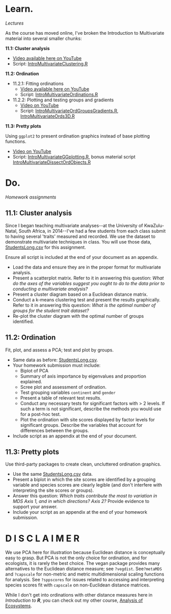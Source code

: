 # Learn.

*Lectures* 

As the course has moved online, I've broken the Introduction to Multivariate material into several smaller chunks:

**11.1: Cluster analysis** 

* [Video available here on YouTube](https://youtu.be/3FFerYQbb-0) 
* Script: [IntroMultivariateClustering.R](https://github.com/devanmcg/IntroRangeR/blob/master/11_IntroMultivariate/IntroMultivariateClustering.R) 

**11.2: Ordination** 

* 11.2.1: Fitting ordinations 
  - [Video available here on YouTube](https://youtu.be/UsUbpj6C4QA)
  - Script: [IntroMultivariateOrdinations.R](https://github.com/devanmcg/IntroRangeR/blob/master/11_IntroMultivariate/IntroMultivariateOrdinations.R)
* 11.2.2: Plotting and testing groups and gradients
  - [Video on YouTube](https://youtu.be/HOQEtTofbjg)
  - Script: [IntroMultivariateOrdGroupsGradients.R](https://github.com/devanmcg/IntroRangeR/blob/master/11_IntroMultivariate/IntroMultivariateOrdGroupsGradients.R), [IntroMultivariateOrds3D.R](https://github.com/devanmcg/IntroRangeR/blob/master/11_IntroMultivariate/IntroMultivariateOrds3D.R)

**11.3: Pretty plots** 

Using `ggplot2` to present ordination graphics instead of base plotting functions.

 * [Video on YouTube](https://youtu.be/pVskBr82tEE)
 * Script: [IntroMultivariateGGplotting.R](https://github.com/devanmcg/IntroRangeR/blob/master/11_IntroMultivariate/IntroMultivariateGGplotting.R), bonus material script [IntroMultivariateDissectOrdObjects.R](https://github.com/devanmcg/IntroRangeR/blob/master/11_IntroMultivariate/IntroMultivariateDissectOrdObjects.R)

# Do. 

*Homework assignments* 

## 11.1: Cluster analysis

Since I began teaching multivariate analyses--at the University of KwaZulu-Natal, South Africa, in 2014--I've had a few students from each class submit to having several 'traits' measured and recorded. 
We use the dataset to demonstrate multivariate techniques in class. 
You will use those data, [StudentsLong.csv](https://github.com/devanmcg/IntroRangeR/raw/master/data/StudentsLong.csv) for this assignment. 

Ensure all script is included at the end of your document as an appendix. 

* Load the data and ensure they are in the proper format for multivariate analysis. 
* Present a scatterplot matrix. 
Refer to it in answering this question: *What do the axes of the variables suggest you ought to do to the data prior to conducting a multivariate analysis?*
* Present a cluster diagram based on a Euclidean distance matrix.
* Conduct a k-means clustering test and present the results graphically. 
Refer to it in answering this question: *What is the optimal number of groups for the student trait dataset?*
* Re-plot the cluster diagram with the optimal number of groups identified.

## 11.2: Ordination 

Fit, plot, and assess a PCA; test and plot by groups.

* Same data as before: [StudentsLong.csv](https://github.com/devanmcg/IntroRangeR/raw/master/data/StudentsLong.csv). 
* Your homework submission must include:
  - Biplot of PCA
  - Summary of axis importance by eigenvalues and proportion explained. 
  - Scree plot and assessment of ordination. 
  - Test grouping variables `continent` and `gender`
  - Present a table of relevant test results. 
  - Conduct any necessary tests for significant factors with > 2 levels. 
  If such a term is not significant, describe the methods you would use for a post-hoc test.
  - Plot the ordination with site scores displayed by factor levels for significant groups. 
  Describe the variables that account for differences between the groups.
* Include script as an appendix at the end of your document. 

## 11.3: Pretty plots

Use third-party packages to create clean, uncluttered ordination graphics. 

* Use the same [StudentsLong.csv](https://github.com/devanmcg/IntroRangeR/raw/master/data/StudentsLong.csv) data. 
* Present a biplot in which the site scores are identified by a grouping variable and species scores are clearly legible (and don't interfere with interpreting the site scores or groups). 
* Answer this question: *Which traits contribute the most to variation in MDS Axis 1, and in which directions? Axis 2?* Provide evidence to support your answer.
* Include your script as an appendix at the end of your homework submission. 


# D I S C L A I M E R

We use PCA here for illustration because Euclidean distance is conceptually easy to grasp. 
But PCA is not the only choice for ordination, and for ecologists, it is rarely the best choice. 
The vegan package provides many alternatives to the Euclidean distance measure;  see `?vegdist`.
See`?metaMDS` and `?capscale` for non-metric and metric multidimensional scaling functions for analysis.
See `?sppscores` for issues related to accessing and interpreting species scores fit with `capscale` on non-Euclidean distance matrices. 

While I don't get into ordinations with other distance measures here in *Introduction to* ***R***, you can check out my other course, [Analysis of Ecosystems](https://github.com/devanmcg/rangeR/tree/master/Analysis%20of%20Ecosystems). 
